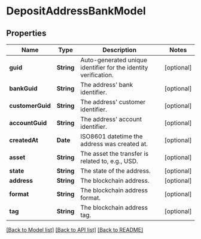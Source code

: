 # DepositAddressBankModel

## Properties
Name | Type | Description | Notes
------------ | ------------- | ------------- | -------------
**guid** | **String** | Auto-generated unique identifier for the identity verification. | [optional] 
**bankGuid** | **String** | The address&#39; bank identifier. | [optional] 
**customerGuid** | **String** | The address&#39; customer identifier. | [optional] 
**accountGuid** | **String** | The address&#39; account identifier. | [optional] 
**createdAt** | **Date** | ISO8601 datetime the address was created at. | [optional] 
**asset** | **String** | The asset the transfer is related to, e.g., USD. | [optional] 
**state** | **String** | The state of the address. | [optional] 
**address** | **String** | The blockchain address. | [optional] 
**format** | **String** | The blockchain address format. | [optional] 
**tag** | **String** | The blockchain address tag. | [optional] 

[[Back to Model list]](../README.md#documentation-for-models) [[Back to API list]](../README.md#documentation-for-api-endpoints) [[Back to README]](../README.md)


